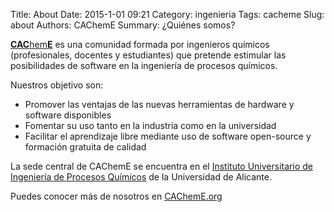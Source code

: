 Title: About
Date: 2015-1-01 09:21
Category: ingenieria
Tags: cacheme
Slug: about
Authors: CAChemE
Summary: ¿Quiénes somos?

[**CAC**hem**E**](http://CAChemE.org) es una comunidad formada por ingenieros químicos (profesionales, docentes y estudiantes) que pretende estimular las posibilidades de software en la ingeniería de procesos químicos.

Nuestros objetivo son:

* Promover las ventajas de las nuevas herramientas de hardware y software disponibles
* Fomentar su uso tanto en la industria como en la universidad
* Facilitar el aprendizaje libre mediante uso de software open-source y formación gratuita de calidad


La sede central de CAChemE se encuentra en el [Instituto Universitario de Ingeniería de Procesos Químicos](http://iipq.ua.es/) de la Universidad de Alicante.

Puedes conocer más de nosotros en [CAChemE.org]( http://cacheme.org/presentacion/)
